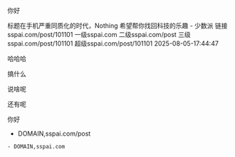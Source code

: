 你好


标题在手机严重同质化的时代，Nothing 希望帮你找回科技的乐趣 - 少数派
链接sspai.com/post/101101
一级sspai.com
二级sspai.com/post
三级sspai.com/post/101101
超级sspai.com/post/101101
2025-08-05-17:44:47


哈哈哈

搞什么

说啥呢

还有呢

你好

   - DOMAIN,sspai.com/post

    - DOMAIN,sspai.com